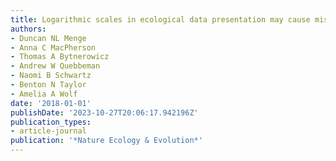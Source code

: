 ```yaml
---
title: Logarithmic scales in ecological data presentation may cause misinterpretation
authors:
- Duncan NL Menge
- Anna C MacPherson
- Thomas A Bytnerowicz
- Andrew W Quebbeman
- Naomi B Schwartz
- Benton N Taylor
- Amelia A Wolf
date: '2018-01-01'
publishDate: '2023-10-27T20:06:17.942196Z'
publication_types:
- article-journal
publication: '*Nature Ecology & Evolution*'
---
```

